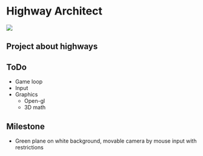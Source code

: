 # Highway Architect
![](./media/logo.png)
## Project about highways

## ToDo
- Game loop
- Input
- Graphics
  - Open-gl
  - 3D math

## Milestone
- Green plane on white background, movable camera by mouse input with restrictions
